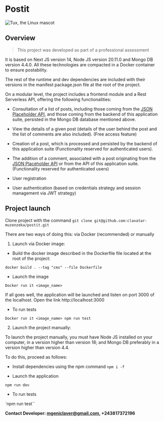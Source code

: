 # Postit

![Tux, the Linux mascot](/assets/images/tux.png)

## Overview

> This project was developed as part of a professional assessment

It is based on Next JS version 14, Node JS version 20.11.0 and Mongo DB version 4.4.0. All these technologies are compacted in a Docker container to ensure postability.

The rest of the runtime and dev dependencies are included with their versions in the manifest package.json file at the root of the project.

On a modular level, the project includes a frontend module and a Rest Serverless API, offering the following functionalities:

- Consultation of a list of posts, including those coming from the [JSON Placeholder API](https://jsonplaceholder.typicode.com/), and those coming from the backend of this application suite, persisted in the Mongo DB database mentioned above.

- View the details of a given post (details of the user behind the post and the list of comments are also included). (Free access feature)

- Creation of a post, which is processed and persisted by the backend of this application suite (Functionality reserved for authenticated users).

- The addition of a comment, associated with a post originating from the [JSON Placeholder API](https://jsonplaceholder.typicode.com/) or from the API of this application suite.
 (Functionality reserved for authenticated users)

- User registration

- User authentication (based on credentials strategy and session management via JWT strategy)

## Project launch

Clone project with the command
`git clone git@github.com:clavatar-muzenzeka/postit.git`

There are two ways of doing this: via Docker (recommended) or manually

1. Launch via Docker image:

- Build the docker image described in the Dockerfile file located at the root of the project:

`docker build . --tag "cms" --file Dockerfile`

- Launch the image

`Docker run it <image_name>`

If all goes well, the application will be launched and listen on port 3000 of the localhost. Open the link http://localhost:3000 

- To run tests

`Docker run it <image_name> npm run test`

2. Launch the project manually:

To launch the project manually, you must have Node JS installed on your computer, in a version higher than version 18; and Mongo DB preferably in a version higher than version 4.4.

To do this, proceed as follows:

- Install dependencies using the npm command
`npm i -f`

- Launch the application

`npm run dev`

- To run tests

`npm run test``

**Contact Developer: mgeniclaver@gmail.com, +243817372196**